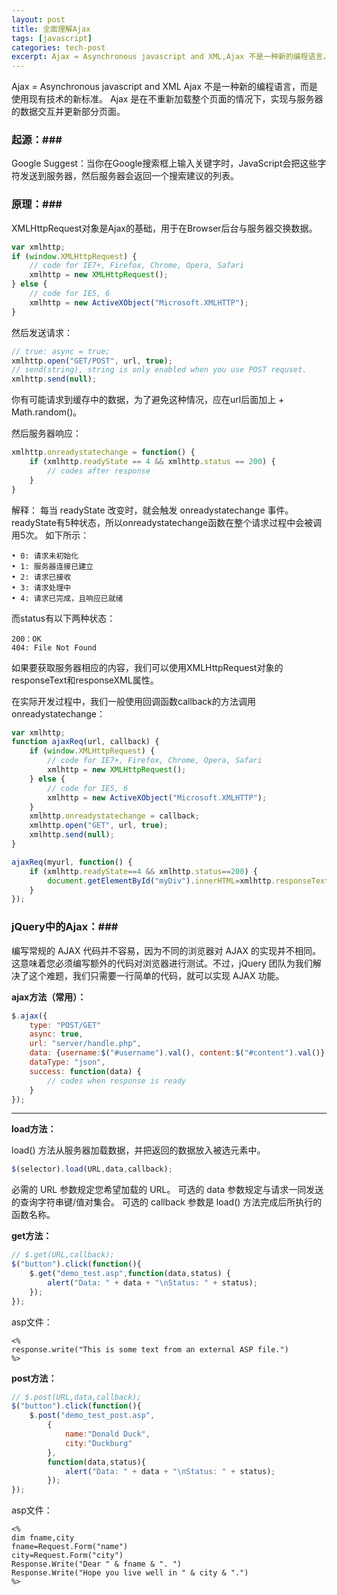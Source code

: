 ```yaml
---
layout: post
title: 全面理解Ajax
tags: [javascript]
categories: tech-post
excerpt: Ajax = Asynchronous javascript and XML,Ajax 不是一种新的编程语言，而是使用现有技术的新标准。Ajax 是在不重新加载整个页面的情况下，实现与服务器的数据交互并更新部分页面...
---
```


Ajax = Asynchronous javascript and XML
Ajax 不是一种新的编程语言，而是使用现有技术的新标准。
Ajax 是在不重新加载整个页面的情况下，实现与服务器的数据交互并更新部分页面。

### 起源：###
Google Suggest：当你在Google搜索框上输入关键字时，JavaScript会把这些字符发送到服务器，然后服务器会返回一个搜索建议的列表。

### 原理：###
XMLHttpRequest对象是Ajax的基础，用于在Browser后台与服务器交换数据。
~~~javascript
var xmlhttp;
if (window.XMLHttpRequest) {
	// code for IE7+, Firefox, Chrome, Opera, Safari
	xmlhttp = new XMLHttpRequest();
} else {
	// code for IE5, 6
	xmlhttp = new ActiveXObject("Microsoft.XMLHTTP");
}
~~~
然后发送请求：
~~~javascript
// true: async = true;
xmlhttp.open("GET/POST", url, true);
// send(string), string is only enabled when you use POST requset.
xmlhttp.send(null);
~~~
你有可能请求到缓存中的数据，为了避免这种情况，应在url后面加上 + Math.random()。

然后服务器响应：
~~~javascript
xmlhttp.onreadystatechange = function() {
	if (xmlhttp.readyState == 4 && xmlhttp.status == 200) {
		// codes after response
	}
}
~~~
解释：
每当 readyState 改变时，就会触发 onreadystatechange 事件。readyState有5种状态，所以onreadystatechange函数在整个请求过程中会被调用5次。
如下所示：
~~~
• 0: 请求未初始化
• 1: 服务器连接已建立
• 2: 请求已接收
• 3: 请求处理中
• 4: 请求已完成，且响应已就绪
~~~
而status有以下两种状态：
~~~
200：OK
404: File Not Found
~~~

如果要获取服务器相应的内容，我们可以使用XMLHttpRequest对象的responseText和responseXML属性。

在实际开发过程中，我们一般使用回调函数callback的方法调用onreadystatechange：
~~~javascript
var xmlhttp;
function ajaxReq(url, callback) {
	if (window.XMLHttpRequest) {
		// code for IE7+, Firefox, Chrome, Opera, Safari
		xmlhttp = new XMLHttpRequest();
	} else {
		// code for IE5, 6
		xmlhttp = new ActiveXObject("Microsoft.XMLHTTP");
	}
	xmlhttp.onreadystatechange = callback;
	xmlhttp.open("GET", url, true);
	xmlhttp.send(null);
}

ajaxReq(myurl, function() {
	if (xmlhttp.readyState==4 && xmlhttp.status==200) {
		document.getElementById("myDiv").innerHTML=xmlhttp.responseText;
	}
});
~~~

### jQuery中的Ajax：###
编写常规的 AJAX 代码并不容易，因为不同的浏览器对 AJAX 的实现并不相同。这意味着您必须编写额外的代码对浏览器进行测试。不过，jQuery 团队为我们解决了这个难题，我们只需要一行简单的代码，就可以实现 AJAX 功能。

**ajax方法（常用）：**
~~~javascript
$.ajax({
	type: "POST/GET"
	async: true,
	url: "server/handle.php",
	data: {username:$("#username").val(), content:$("#content").val()},
	dataType: "json",
	success: function(data) {
		// codes when response is ready
	}
});
~~~


* * *



**load方法：**

load() 方法从服务器加载数据，并把返回的数据放入被选元素中。
~~~javascript
$(selector).load(URL,data,callback);
~~~
必需的 URL 参数规定您希望加载的 URL。
可选的 data 参数规定与请求一同发送的查询字符串键/值对集合。
可选的 callback 参数是 load() 方法完成后所执行的函数名称。


**get方法：**
~~~javascript
// $.get(URL,callback);
$("button").click(function(){
	$.get("demo_test.asp",function(data,status) {
		alert("Data: " + data + "\nStatus: " + status);
	});
});
~~~
asp文件：
~~~
<%
response.write("This is some text from an external ASP file.")
%>
~~~


**post方法：**
~~~javascript
// $.post(URL,data,callback);
$("button").click(function(){
	$.post("demo_test_post.asp",
		{
			name:"Donald Duck",
			city:"Duckburg"
		},
		function(data,status){
			alert("Data: " + data + "\nStatus: " + status);
		});
});
~~~

asp文件：
~~~
<%
dim fname,city
fname=Request.Form("name")
city=Request.Form("city")
Response.Write("Dear " & fname & ". ")
Response.Write("Hope you live well in " & city & ".")
%>
~~~

